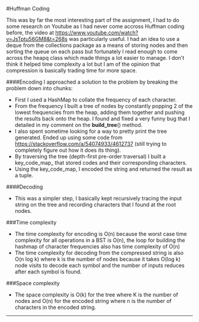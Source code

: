 #Huffman Coding

This was by far the most interesting part of the assignment, I had to do some research on Youtube as I had never come accross Huffman coding before,
the video at https://www.youtube.com/watch?v=JsTptu56GM8&t=268s was particularly useful. I had an idea to use a deque from the collections package as a
means of storing nodes and then sorting the queue on each pass but fortunately I read enough to come across the heapq class which made things a lot easier to 
manage. I don't think it helped time complexity a lot but  I am of the opinion that compression is basically trading time for more space. 

####Encoding
I approached a solution to the problem by breaking the problem down into chunks:
- First I used a HashMap to collate the frequency of each character.
- From the frequency I built a tree of nodes by constantly popping 2 of the lowest frequencies from the heap, adding them together and pushing the results back onto 
the heap. I found and fixed a very funny bug that I detailed in my comment on the __build_tree__() method.
- I also spent sometime looking for a way to pretty print the tree generated. Ended up using some code from https://stackoverflow.com/a/54074933/4612737 (still trying to completely figure out how it does its thing).
- By traversing the tree (depth-first pre-order traversal) I built a key_code_map_ that stored codes and their corresponding characters.
- Using the key_code_map, I encoded the string and returned the result as a tuple.

####Decoding
- This was a simpler step, I basically kept recursively tracing the input string on the tree and recording characters that I found at the root nodes.

###Time complexity
- The time complexity for encoding is O(n) because the worst case time complexity for all operations in a BST is O(n), the loop for building the hashmap of character frequencies also has time complexity of O(n)
- The time complexity for decoding from the compressed string is also O(n log k) where k is the number of nodes because it takes O(log k) node visits to decode each symbol and the number of inputs reduces after each symbol is found.

###Space complexity
- The space complexity is O(k) for the tree where K is the number of nodes and O(n) for the encoded string where n is the number of characters in the encoded string.
 

---
